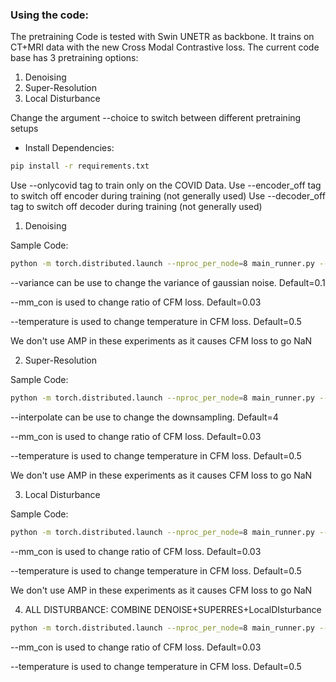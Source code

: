 ### Using the code:

The pretraining Code is tested with Swin UNETR as backbone. It trains on CT+MRI data with the new Cross Modal Contrastive loss. The current code base has 3 pretraining options:

1) Denoising
2) Super-Resolution
3) Local Disturbance

Change the argument --choice to switch between different pretraining setups

- Install Dependencies:

```bash
pip install -r requirements.txt
```

Use --onlycovid tag to train only on the COVID Data.
Use --encoder_off tag to switch off encoder during training (not generally used)
Use --decoder_off tag to switch off decoder during training (not generally used)

1) Denoising

Sample Code:

```bash
python -m torch.distributed.launch --nproc_per_node=8 main_runner.py --batch_size=2 --sw_batch_size=1 --mask_ratio=0.6 --epoch=300 --mask_patch_size=16 --img_size=96 --min_lr=1e-5 --warmpup_epoch=4 --loss_type=all_img --base_lr=1e-4 --warmup_lr=1e-6 --weight_decay=0.05 --cache_dataset --cache_rate=1 --model_type=swin_skip --save_freq=5 --print_freq=1 --log_dir="./logdir/swin_denoise_mm" --output="./output/swin_denoise_mm" --thread_loader --out_channels=1 --choice "denoise" --variance 0.1 --mm_con 0.03 --temperature 0.5 --amp_opt_level="O0"
```

--variance can be use to change the variance of gaussian noise. Default=0.1 

--mm_con is used to change ratio of CFM loss. Default=0.03 

--temperature is used to change temperature in CFM loss. Default=0.5

We don't use AMP in these experiments as it causes CFM loss to go NaN 

2) Super-Resolution

Sample Code:

```bash
python -m torch.distributed.launch --nproc_per_node=8 main_runner.py --batch_size=2 --sw_batch_size=1 --mask_ratio=0.6 --epoch=300 --mask_patch_size=16 --img_size=96 --min_lr=1e-5 --warmpup_epoch=4 --loss_type=all_img --base_lr=1e-4 --warmup_lr=1e-6 --weight_decay=0.05 --cache_dataset --cache_rate=1 --model_type=swin_skip --save_freq=5 --print_freq=1 --log_dir="./logdir/swin_superres_mm" --output="./output/swin_superres_mm" --thread_loader --out_channels=1 --choice "superres" --interpolate 4 --mm_con 0.03 --temperature 0.5 --amp_opt_level="O0"
```

--interpolate can be use to change the downsampling. Default=4

--mm_con is used to change ratio of CFM loss. Default=0.03 

--temperature is used to change temperature in CFM loss. Default=0.5

We don't use AMP in these experiments as it causes CFM loss to go NaN 

3) Local Disturbance


Sample Code:

```bash
python -m torch.distributed.launch --nproc_per_node=8 main_runner.py --batch_size=2 --sw_batch_size=1 --mask_ratio=0.6 --epoch=300 --mask_patch_size=16 --img_size=96 --min_lr=1e-5 --warmpup_epoch=4 --loss_type=all_img --base_lr=1e-4 --warmup_lr=1e-6 --weight_decay=0.05 --cache_dataset --cache_rate=1 --model_type=swin_skip --save_freq=5 --print_freq=1 --log_dir="./logdir/swin_LD_mm" --output="./output/swin_LD_mm" --thread_loader --out_channels=1 --choice "LD" --mm_con 0.03 --temperature 0.5 --amp_opt_level="O0"
```

--mm_con is used to change ratio of CFM loss. Default=0.03 

--temperature is used to change temperature in CFM loss. Default=0.5

We don't use AMP in these experiments as it causes CFM loss to go NaN 

4) ALL DISTURBANCE: COMBINE DENOISE+SUPERRES+LocalDIsturbance

```bash
python -m torch.distributed.launch --nproc_per_node=8 main_runner.py --batch_size=2 --sw_batch_size=1 --mask_ratio=0.6 --epoch=1000 --mask_patch_size=16 --img_size=96 --min_lr=1e-5 --warmpup_epoch=4 --loss_type=all_img --base_lr=1e-4 --warmup_lr=1e-6 --weight_decay=0.05 --cache_dataset --cache_rate=1 --model_type=swin_skip --save_freq=5 --print_freq=1 --log_dir="./logdir/swin_COMB_mm" --output="./output/swin_COMB_mm" --thread_loader --out_channels=1 --choice "all" --variance 0.1 --mm_con 0.03 --temperature 0.5 --amp_opt_level="O0"
```

--mm_con is used to change ratio of CFM loss. Default=0.03 

--temperature is used to change temperature in CFM loss. Default=0.5